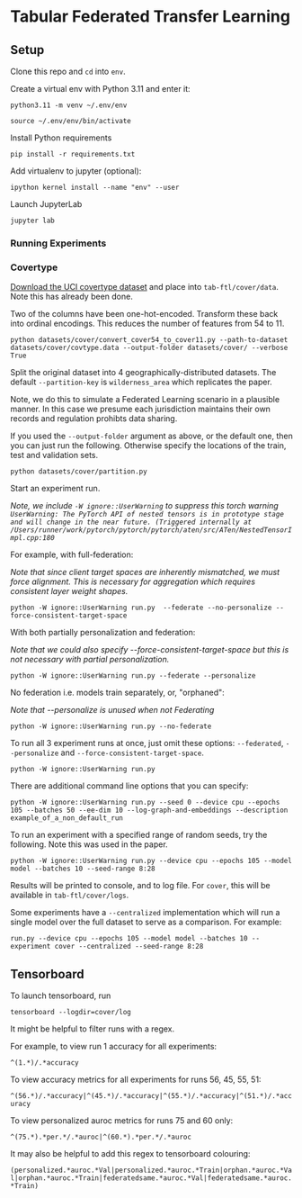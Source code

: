 # Tabular Federated Transfer Learning


## Setup

Clone this repo and `cd` into `env`.

Create a virtual env with Python 3.11 and enter it:

`python3.11 -m venv ~/.env/env`

`source ~/.env/env/bin/activate`

Install Python requirements

`pip install -r requirements.txt`

Add virtualenv to jupyter (optional):

`ipython kernel install --name "env" --user`

Launch JupyterLab

`jupyter lab`

### Running Experiments

### Covertype

[Download the UCI covertype dataset](https://archive.ics.uci.edu/ml/datasets/covertype) and place into `tab-ftl/cover/data`. Note this has already been done.

Two of the columns have been one-hot-encoded. Transform these back into ordinal encodings. This reduces the number of features from 54 to 11.

`python datasets/cover/convert_cover54_to_cover11.py --path-to-dataset datasets/cover/covtype.data --output-folder datasets/cover/ --verbose True`

Split the original dataset into 4 geographically-distributed datasets. The default `--partition-key` is `wilderness_area` which replicates the paper.

Note, we do this to simulate a Federated Learning scenario in a plausible manner. In this case we presume each jurisdiction maintains their own records and regulation prohibts data sharing.

If you used the `--output-folder` argument as above, or the default one, then you can just run the following. Otherwise specify the locations of the train, test and validation sets.

`python datasets/cover/partition.py`

Start an experiment run. 

*Note, we include `-W ignore::UserWarning` to suppress this torch warning `UserWarning: The PyTorch API of nested tensors is in prototype stage and will change in the near future. (Triggered internally at /Users/runner/work/pytorch/pytorch/pytorch/aten/src/ATen/NestedTensorImpl.cpp:180`*

For example, with full-federation:

*Note that since client target spaces are inherently mismatched, we must force alignment. This is necessary for aggregation which requires consistent layer weight shapes.*

`python -W ignore::UserWarning run.py  --federate --no-personalize --force-consistent-target-space`

With both partially personalization and federation:

*Note that we could also specify --force-consistent-target-space but this is not necessary with partial personalization.*

`python -W ignore::UserWarning run.py --federate --personalize`

No federation i.e. models train separately, or, "orphaned":

*Note that --personalize is unused when not Federating*

`python -W ignore::UserWarning run.py --no-federate`

To run all 3 experiment runs at once, just omit these options: `--federated`, `--personalize` and `--force-consistent-target-space`.

`python -W ignore::UserWarning run.py`

There are additional command line options that you can specify:

`python -W ignore::UserWarning run.py --seed 0 --device cpu --epochs 105 --batches 50 --ee-dim 10 --log-graph-and-embeddings --description example_of_a_non_default_run`

To run an experiment with a specified range of random seeds, try the following. Note this was used in the paper.

`python -W ignore::UserWarning run.py --device cpu --epochs 105 --model model --batches 10 --seed-range 8:28`

Results will be printed to console, and to log file. For `cover`, this will be available in `tab-ftl/cover/logs`.

Some experiments have a `--centralized` implementation which will run a single model over the full dataset to serve as a comparison. For example:

`run.py --device cpu --epochs 105 --model model --batches 10 --experiment cover --centralized --seed-range 8:28`

## Tensorboard

To launch tensorboard, run

`tensorboard --logdir=cover/log`

It might be helpful to filter runs with a regex.

For example, to view run 1 accuracy for all experiments:

`^(1.*)/.*accuracy`

To view accuracy metrics for all experiments for runs 56, 45, 55, 51:

`^(56.*)/.*accuracy|^(45.*)/.*accuracy|^(55.*)/.*accuracy|^(51.*)/.*accuracy`

To view personalized auroc metrics for runs 75 and 60 only:

`^(75.*).*per.*/.*auroc|^(60.*).*per.*/.*auroc`

It may also be helpful to add this regex to tensorboard colouring:

`(personalized.*auroc.*Val|personalized.*auroc.*Train|orphan.*auroc.*Val|orphan.*auroc.*Train|federatedsame.*auroc.*Val|federatedsame.*auroc.*Train)`